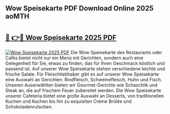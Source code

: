 ## Wow Speisekarte PDF Download Online 2025 aoMTH

# <h2><a href="http://gc8mzt3.nevu.top/?p=Wow+Speisekarte">🔗 👉🔴 Wow Speisekarte 2025 PDF</a></h2>

[![Wow Speisekarte 2025 PDF](https://i.imgur.com/dBaPXMq.png)](http://gc8mzt3.nevu.top/?p=Wow+Speisekarte)
Die Wow Speisekarte des Restaurants oder Cafés bietet nicht nur ein Menü mit Gerichten, sondern auch eine Gelegenheit für Sie, etwas zu finden, das für Ihren Geschmack köstlich und passend ist. Auf unserer Wow Speisekarte stehen verschiedene leichte und frische Salate. Für Fleischliebhaber gibt es auf unserer Wow Speisekarte eine Auswahl an Gerichten: Rindfleisch, Schweinefleisch, Huhn und Fisch. Unseren Auserwählten bieten wir Gourmet-Gerichte wie Schaschlik und Steak an, die auf frischem Feuer zubereitet werden. Die Wow Speisekarte unserer Cafeteria bietet eine große Auswahl an Desserts, von traditionellen Kuchen und Kuchen bis hin zu exquisiten Crème Brûlée und Schokoladenrutschen.
